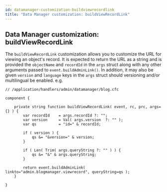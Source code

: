 ```yaml
---
id: datamanager-customization-buildviewrecordlink
title: "Data Manager customization: buildViewRecordLink"
---
```


## Data Manager customization: buildViewRecordLink

The `buildViewRecordLink` customization allows you to customize the URL for viewing an object's record. It is expected to return the URL as a string and is provided the `objectName` and `recordId` in the `args` struct along with any other arguments passed to `event.buildAdminLink()`. In addition, it may also be given `version` and `language` keys in the `args` struct should versioning and/or multilingual be enabled. e.g.

```luceescript
// /application/handlers/admin/datamanager/blog.cfc

component {

	private string function buildViewRecordLink( event, rc, prc, args={} ) {
		var recordId    = args.recordId ?: "";
		var version     = Val( args.version  ?: "" );
		var qs          = "id=" & recordId;

		if ( version ) {
			qs &= "&version=" & version;
		}
		
		if ( Len( Trim( args.queryString ?: "" ) ) {
			qs &= "&" & args.queryString;
		}

		return event.buildAdminLink( linkto="admin.blogmanager.viewrecord", queryString=qs );
	}

}
```

